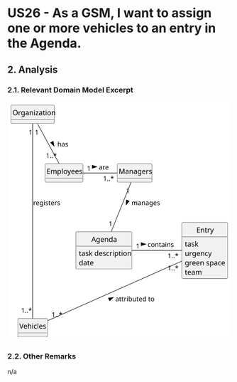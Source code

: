 # US26 - As a GSM, I want to assign one or more vehicles to an entry in the Agenda.

## 2. Analysis

### 2.1. Relevant Domain Model Excerpt 

![Domain Model](svg/us26-domain-model.svg)

### 2.2. Other Remarks

n/a